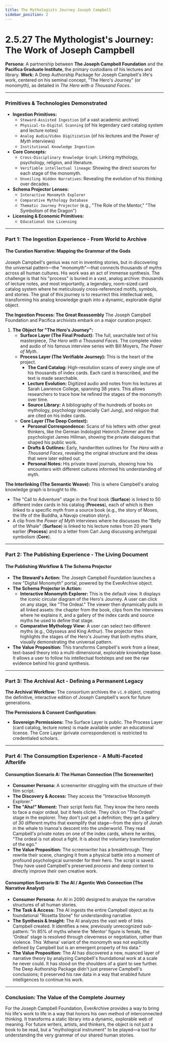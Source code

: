 ```yaml
---
title: The Mythologists Journey Joseph Campbell
sidebar_position: 2
---
```


# 2.5.27 The Mythologist's Journey: The Work of Joseph Campbell

**Persona:** A partnership between **The Joseph Campbell Foundation** and the **Pacifica Graduate Institute**, the primary custodians of his lectures and library.
**Work:** A Deep Authorship Package for Joseph Campbell's life's work, centered on his seminal concept, "The Hero's Journey" (or monomyth), as detailed in *The Hero with a Thousand Faces*.

---

### **Primitives & Technologies Demonstrated**

*   **Ingestion Primitives:**
    *   `Steward-Assisted Ingestion` (of a vast academic archive)
    *   `Physical-to-Digital Scanning` (of his legendary card catalog system and lecture notes)
    *   `Analog Audio/Video Digitization` (of his lectures and the *Power of Myth* interviews)
    *   `Institutional Knowledge Ingestion`
*   **Core Concepts:**
    *   `Cross-Disciplinary Knowledge Graph`: Linking mythology, psychology, religion, and literature.
    *   `Verifiable intellectual lineage`: Showing the direct sources for each stage of the monomyth.
    *   `Unveiling Hidden Narratives`: Revealing the evolution of his thinking over decades.
*   **Schema Projector Lenses:**
    *   `Interactive Monomyth Explorer`
    *   `Comparative Mythology Database`
    *   `Thematic Journey Projector` (e.g., "The Role of the Mentor," "The Symbolism of the Dragon")
*   **Licensing & Economic Primitives:**
    *   `Educational Use Licensing`

---

### **Part 1: The Ingestion Experience - From World to Archive**

#### **The Curation Narrative: Mapping the Grammar of the Gods**
Joseph Campbell's genius was not in inventing stories, but in discovering the universal pattern—the "monomyth"—that connects thousands of myths across all human cultures. His work was an act of immense synthesis. The challenge is that his "process" is buried in a vast, analog archive: thousands of lecture notes, and most importantly, a legendary, room-sized card catalog system where he meticulously cross-referenced motifs, symbols, and stories. The goal of this journey is to resurrect this intellectual web, transforming his analog knowledge graph into a dynamic, explorable digital object.

**The Ingestion Process: The Great Reassembly**
The Joseph Campbell Foundation and Pacifica archivists embark on a major curation project.

1.  **The Object for "The Hero's Journey":**
    *   **Surface Layer (The Final Product):** The full, searchable text of his masterpiece, *The Hero with a Thousand Faces*. The complete video and audio of his famous interview series with Bill Moyers, *The Power of Myth*.
    *   **Process Layer (The Verifiable Journey):** This is the heart of the project.
        *   **The Card Catalog:** High-resolution scans of every single one of his thousands of index cards. Each card is transcribed, and the text is made searchable.
        *   **Lecture Evolution:** Digitized audio and notes from his lectures at Sarah Lawrence College, spanning 38 years. This allows researchers to trace how he refined the stages of the monomyth over time.
        *   **Source Library:** A bibliography of the hundreds of books on mythology, psychology (especially Carl Jung), and religion that are cited on his index cards.
    *   **Core Layer (The Deep Context):**
        *   **Personal Correspondence:** Scans of his letters with other great thinkers, like the German Indologist Heinrich Zimmer and the psychologist James Hillman, showing the private dialogues that shaped his public work.
        *   **Drafts & Outlines:** Early, handwritten outlines for *The Hero with a Thousand Faces*, revealing the original structure and the ideas that were later edited out.
        *   **Personal Notes:** His private travel journals, showing how his encounters with different cultures informed his understanding of myth.

**The Interlinking (The Semantic Weave):**
This is where Campbell's analog knowledge graph is brought to life.
*   The "Call to Adventure" stage in the final book (**Surface**) is linked to 50 different index cards in his catalog (**Process**), each of which is then linked to a specific myth from a source book (e.g., the story of Moses, the life of the Buddha, a Navajo creation story).
*   A clip from the *Power of Myth* interviews where he discusses the "Belly of the Whale" (**Surface**) is linked to his lecture notes from 20 years earlier (**Process**) and to a letter from Carl Jung discussing archetypal symbolism (**Core**).

---

### **Part 2: The Publishing Experience - The Living Document**

#### **The Publishing Workflow & The Schema Projector**
*   **The Steward's Action:** The Joseph Campbell Foundation launches a new "Digital Monomyth" portal, powered by the EverArchive object.
*   **The Schema Projector in Action:**
    *   **Interactive Monomyth Explorer:** This is the default view. It displays the iconic circular diagram of the Hero's Journey. A user can click on any stage, like "The Ordeal." The viewer then dynamically pulls in all linked assets: the chapter from the book, clips from the interviews where he explains it, and a gallery of the index cards and source myths he used to define that stage.
    *   **Comparative Mythology View:** A user can select two different myths (e.g., Odysseus and King Arthur). The projector then highlights the stages of the Hero's Journey that both myths share, visually demonstrating the universal pattern.
*   **The Value Proposition:** This transforms Campbell's work from a linear, text-based theory into a multi-dimensional, explorable knowledge base. It allows a user to follow his intellectual footsteps and see the raw evidence behind his grand synthesis.

---

### **Part 3: The Archival Act - Defining a Permanent Legacy**

**The Archival Workflow:**
The consortium archives the `v1.0` object, creating the definitive, interactive edition of Joseph Campbell's work for future generations.

**The Permissions & Consent Configuration:**
*   **Sovereign Permissions:** The Surface Layer is public. The Process Layer (card catalog, lecture notes) is made available under an educational license. The Core Layer (private correspondence) is restricted to credentialed scholars.

---

### **Part 4: The Consumption Experience - A Multi-Faceted Afterlife**

#### **Consumption Scenario A: The Human Connection (The Screenwriter)**
*   **Consumer Persona:** A screenwriter struggling with the structure of their film script.
*   **The Discovery & Access:** They access the "Interactive Monomyth Explorer."
*   **The "Aha!" Moment:** Their script feels flat. They know the hero needs to face a major ordeal, but it feels cliché. They click on "The Ordeal" stage in the explorer. They don't just get a definition; they get a gallery of 30 different myths that exemplify that stage—from the story of Jonah in the whale to Inanna's descent into the underworld. They read Campbell's private notes on one of the index cards, where he writes, "The ordeal is not about a fight. It is about the voluntary transformation of the ego."
*   **The Value Proposition:** The screenwriter has a breakthrough. They rewrite their scene, changing it from a physical battle into a moment of profound psychological surrender for their hero. The script is saved. They have used Campbell's preserved *process* and deep context to directly improve their own creative work.

#### **Consumption Scenario B: The AI / Agentic Web Connection (The Narrative Analyst)**
*   **Consumer Persona:** An AI in 2090 designed to analyze the narrative structures of all human stories.
*   **The Task & Access:** The AI ingests the entire Campbell object as its foundational "Rosetta Stone" for understanding narrative.
*   **The Synthesis & Insight:** The AI analyzes the vast web of links Campbell created. It identifies a new, previously unrecognized sub-pattern: "In 85% of myths where the 'Mentor' figure is female, the 'Ordeal' stage is resolved through cleverness or negotiation, rather than violence. This 'Athena' variant of the monomyth was not explicitly defined by Campbell but is an emergent property of his data."
*   **The Value Proposition:** The AI has discovered a new, nuanced layer of narrative theory by analyzing Campbell's foundational work at a scale he never could. It has stood on the shoulders of a giant to see further. The Deep Authorship Package didn't just preserve Campbell's conclusions; it preserved his raw data in a way that enabled future intelligences to continue his work.

---

### **Conclusion: The Value of the Complete Journey**
For the Joseph Campbell Foundation, EverArchive provides a way to bring his life's work to life in a way that honors his own method of interconnected thinking. It transforms a static library into a dynamic, explorable web of meaning. For future writers, artists, and thinkers, the object is not just a book to be read, but a "mythological instrument" to be played—a tool for understanding the very grammar of our shared human stories.